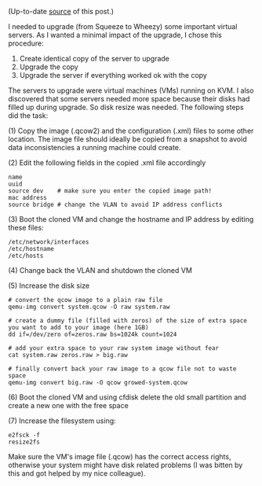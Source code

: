(Up-to-date [source](https://github.com/jreisinger/blog/blob/master/posts/clone-and-resize-kvm-virtual-machine.md) of this post.)

I needed to upgrade (from Squeeze to Wheezy) some important virtual servers. As
I wanted a minimal impact of the upgrade, I chose this procedure:

1. Create identical copy of the server to upgrade
2. Upgrade the copy
3. Upgrade the server if everything worked ok with the copy

The servers to upgrade were virtual machines (VMs) running on KVM. I also
discovered that some servers needed more space because their disks had filled
up during upgrade. So disk resize was needed. The following steps did the task:

(1) Copy the image (.qcow2) and the configuration (.xml) files to some other
location. The image file should ideally be copied from a snapshot to avoid data
inconsistencies a running machine could create.

(2) Edit the following fields in the copied .xml file accordingly

    name
    uuid
    source dev    # make sure you enter the copied image path!
    mac address
    source bridge # change the VLAN to avoid IP address conflicts

(3) Boot the cloned VM and change the hostname and IP address by editing these files:

    /etc/network/interfaces
    /etc/hostname
    /etc/hosts

(4) Change back the VLAN and shutdown the cloned VM

(5) Increase the disk size

    # convert the qcow image to a plain raw file
    qemu-img convert system.qcow -O raw system.raw
    
    # create a dummy file (filled with zeros) of the size of extra space you want to add to your image (here 1GB)
    dd if=/dev/zero of=zeros.raw bs=1024k count=1024
    
    # add your extra space to your raw system image without fear
    cat system.raw zeros.raw > big.raw
    
    # finally convert back your raw image to a qcow file not to waste space
    qemu-img convert big.raw -O qcow growed-system.qcow

(6) Boot the cloned VM and using cfdisk delete the old small partition and
create a new one with the free space

(7) Increase the filesystem using:

    e2fsck -f
    resize2fs

Make sure the VM's image file (.qcow) has the correct access rights, otherwise
your system might have disk related problems (I was bitten by this and got
helped by my nice colleague).
